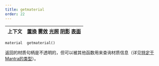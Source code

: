 ```yaml
---
title: getmaterial
order: 22
---
```

| 上下文 | [置换](../contexts/displace.html)  [雾效](../contexts/fog.html)  [光照](../contexts/light.html)  [阴影](../contexts/shadow.html)  [表面](../contexts/surface.html) |
| --- | --- |

`material  getmaterial()`

返回的材质句柄是不透明的，但可以被其他函数用来查询材质信息（详见[特定于Mantra的类型](../lang.html#mantratypes)）。
